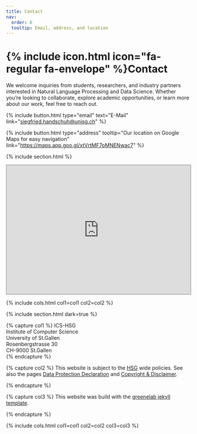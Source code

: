 ```yaml
---
title: Contact
nav:
  order: 6
  tooltip: Email, address, and location
---
```


# {% include icon.html icon="fa-regular fa-envelope" %}Contact

We welcome inquiries from students, researchers, and industry partners interested in Natural Language Processing and Data Science. Whether you’re looking to collaborate, explore academic opportunities, or learn more about our work, feel free to reach out.

{%
  include button.html
  type="email"
  text="E-Mail"
  link="siegfried.handschuh@unisg.ch"
%}
<!-- {%
  include button.html
  type="phone"
  text="(555) 867-5309"
  link="+1-555-867-5309"
%} -->
{%
  include button.html
  type="address"
  tooltip="Our location on Google Maps for easy navigation"
  link="https://maps.app.goo.gl/xtVrtMF7oMNENwac7"
%}

{% include section.html %}

<div style="position: relative; width: 100%; padding-bottom: 70%; height: 0; overflow: hidden; border: 1px solid grey;">
  <iframe
    src="https://use.mazemap.com/embed.html#v=1&amp;config=unisg-profile&amp;campusid=710&amp;zlevel=1&amp;center=9.371144,47.425149&amp;zoom=18.9&amp;sharepoitype=poi&amp;sharepoi=1000760525&amp;utm_medium=iframe"
    style="position: absolute; top: 0; left: 0; width: 100%; height: 100%; border: 0;"
    frameborder="0"
    allow="geolocation"
    scrolling="no">
  </iframe>
</div>

{% include cols.html col1=col1 col2=col2 %}

{% include section.html dark=true %}

{% capture col1 %}
ICS-HSG<br>
Institute of Computer Science<br>
University of St.Gallen<br>
Rosenbergstrasse 30<br>
CH-9000 St.Gallen<br>
{% endcapture %}

{% capture col2 %}
This website is subject to the [HSG](https://www.unisg.ch/) wide policies. See also the pages [Data Protection Declaration](https://www.unisg.ch/en/data-protection-declaration/) and [Copyright & Disclaimer](https://www.unisg.ch/en/copyright-disclaimer/).

{% endcapture %}

{% capture col3 %}
This website was build with the [greenelab jekyll template](https://github.com/greenelab/lab-website-template).

{% endcapture %}

{% include cols.html col1=col1 col2=col2 col3=col3 %}
